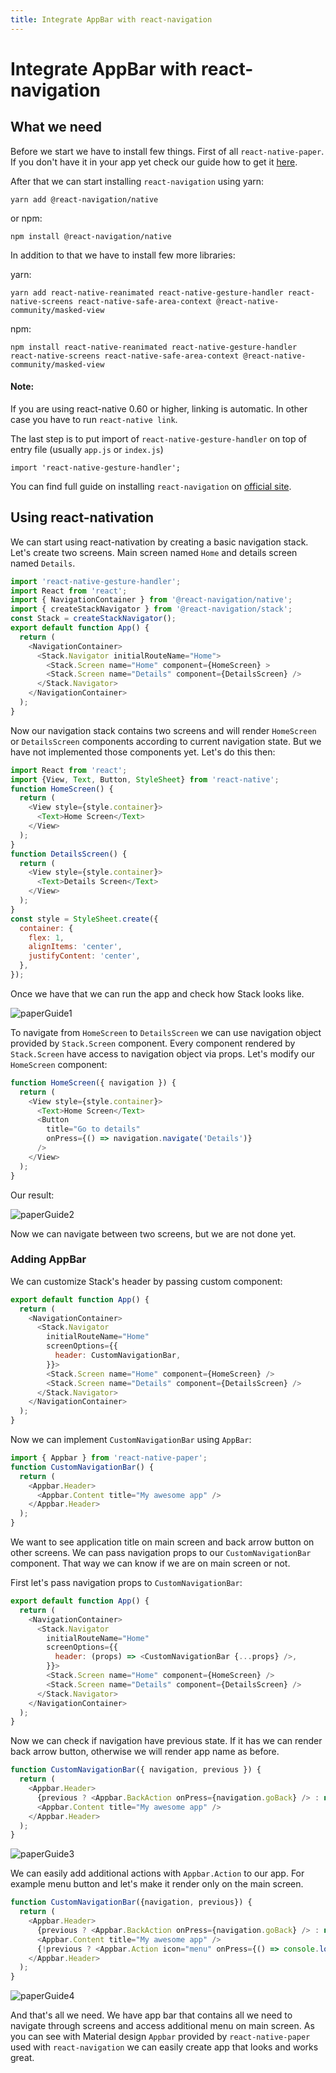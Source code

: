 ```yaml
---
title: Integrate AppBar with react-navigation
---
```


# Integrate AppBar with react-navigation

## What we need

Before we start we have to install few things. First of all `react-native-paper`. If you don't have it in your app yet check our guide how to get it [here](https://callstack.github.io/react-native-paper/getting-started.html).

After that we can start installing `react-navigation` using yarn:
```
yarn add @react-navigation/native
```
or npm:
```
npm install @react-navigation/native
```

In addition to that we have to install few more libraries:

yarn:
```
yarn add react-native-reanimated react-native-gesture-handler react-native-screens react-native-safe-area-context @react-native-community/masked-view
```
npm:
```
npm install react-native-reanimated react-native-gesture-handler react-native-screens react-native-safe-area-context @react-native-community/masked-view
```

#### Note:
If you are using react-native 0.60 or higher, linking is automatic. In other case you have to run `react-native link`.

The last step is to put import of `react-native-gesture-handler` on top of entry file (usually `app.js` or `index.js`)
```
import 'react-native-gesture-handler';
```

You can find full guide on installing `react-navigation` on [official site](https://reactnavigation.org/docs/getting-started).

## Using react-nativation

We can start using react-nativation by creating a basic navigation stack. Let's create two screens. Main screen named `Home` and details screen named `Details`.

```js
import 'react-native-gesture-handler';
import React from 'react';
import { NavigationContainer } from '@react-navigation/native';
import { createStackNavigator } from '@react-navigation/stack';
const Stack = createStackNavigator();
export default function App() {
  return (
    <NavigationContainer>
      <Stack.Navigator initialRouteName="Home">
        <Stack.Screen name="Home" component={HomeScreen} >
        <Stack.Screen name="Details" component={DetailsScreen} />
      </Stack.Navigator>
    </NavigationContainer>
  );
}
```

Now our navigation stack contains two screens and will render `HomeScreen` or `DetailsScreen` components according to current navigation state. But we have not implemented those components yet. Let's do this then:

```js
import React from 'react';
import {View, Text, Button, StyleSheet} from 'react-native';
function HomeScreen() {
  return (
    <View style={style.container}>
      <Text>Home Screen</Text>
    </View>
  );
}
function DetailsScreen() {
  return (
    <View style={style.container}>
      <Text>Details Screen</Text>
    </View>
  );
}
const style = StyleSheet.create({
  container: {
    flex: 1,
    alignItems: 'center',
    justifyContent: 'center',
  },
});
```

Once we have that we can run the app and check how Stack looks like.

![paperGuide1](screenshots/react-nativation-appBar1.gif)

To navigate from `HomeScreen` to `DetailsScreen` we can use navigation object provided by `Stack.Screen` component. Every component rendered by `Stack.Screen` have access to navigation object via props. Let's modify our `HomeScreen` component:

```js
function HomeScreen({ navigation }) {
  return (
    <View style={style.container}>
      <Text>Home Screen</Text>
      <Button
        title="Go to details"
        onPress={() => navigation.navigate('Details')}
      />
    </View>
  );
}
```

Our result:

![paperGuide2](screenshots/react-nativation-appBar2.gif)

Now we can navigate between two screens, but we are not done yet.


### Adding AppBar

We can customize Stack's header by passing custom component:

```js
export default function App() {
  return (
    <NavigationContainer>
      <Stack.Navigator
        initialRouteName="Home"
        screenOptions={{
          header: CustomNavigationBar,
        }}>
        <Stack.Screen name="Home" component={HomeScreen} />
        <Stack.Screen name="Details" component={DetailsScreen} />
      </Stack.Navigator>
    </NavigationContainer>
  );
}
```

Now we can implement `CustomNavigationBar` using `AppBar`:

```js
import { Appbar } from 'react-native-paper';
function CustomNavigationBar() {
  return (
    <Appbar.Header>
      <Appbar.Content title="My awesome app" />
    </Appbar.Header>
  );
}
```

We want to see application title on main screen and back arrow button on other screens. We can pass navigation props to our `CustomNavigationBar` component. That way we can know if we are on main screen or not.

First let's pass navigation props to `CustomNavigationBar`:

```js
export default function App() {
  return (
    <NavigationContainer>
      <Stack.Navigator
        initialRouteName="Home"
        screenOptions={{
          header: (props) => <CustomNavigationBar {...props} />,
        }}>
        <Stack.Screen name="Home" component={HomeScreen} />
        <Stack.Screen name="Details" component={DetailsScreen} />
      </Stack.Navigator>
    </NavigationContainer>
  );
}
```

Now we can check if navigation have previous state. If it has we can render back arrow button, otherwise we will render app name as before.

```js
function CustomNavigationBar({ navigation, previous }) {
  return (
    <Appbar.Header>
      {previous ? <Appbar.BackAction onPress={navigation.goBack} /> : null}
      <Appbar.Content title="My awesome app" />
    </Appbar.Header>
  );
}
```

![paperGuide3](screenshots/react-nativation-appBar3.gif)

We can easily add additional actions with `Appbar.Action` to our app. For example menu button and let's make it render only on the main screen.

```js
function CustomNavigationBar({navigation, previous}) {
  return (
    <Appbar.Header>
      {previous ? <Appbar.BackAction onPress={navigation.goBack} /> : null}
      <Appbar.Content title="My awesome app" />
      {!previous ? <Appbar.Action icon="menu" onPress={() => console.log('open menu')} /> : null}
    </Appbar.Header>
  );
}
```

![paperGuide4](screenshots/react-nativation-appBar4.gif)

And that's all we need. We have app bar that contains all we need to navigate through screens and access additional menu on main screen. As you can see with Material design `Appbar` provided by `react-native-paper` used with `react-navigation` we can easily create app that looks and works great.